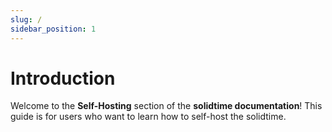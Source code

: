 ```yaml
---
slug: /
sidebar_position: 1
---
```


# Introduction

Welcome to the **Self-Hosting** section of the **solidtime documentation**!
This guide is for users who want to learn how to self-host the solidtime.
